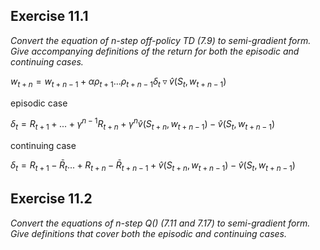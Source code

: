 ## Exercise 11.1
*Convert the equation of n-step off-policy TD (7.9) to semi-gradient form.
Give accompanying definitions of the return for both the episodic and continuing cases.*

$w_{t+n} = w_{t+n-1} + \alpha \rho_{t+1} ... \rho_{t+n-1} \delta_t \triangledown \hat{v}(S_t,w_{t+n-1})$

episodic case

$\delta_t = R_{t+1} + ... + \gamma^{n-1}R_{t+n} + \gamma^n \hat{v}(S_{t+n},w_{t+n-1}) - \hat{v}(S_t, w_{t+n-1})$

continuing case

$\delta_t = R_{t+1} - \bar{R}_t ... + R_{t+n} - \bar{R}_{t+n-1} + \hat{v}(S_{t+n},w_{t+n-1}) - \hat{v}(S_t, w_{t+n-1})$


## Exercise 11.2
*Convert the equations of n-step Q() (7.11 and 7.17) to semi-gradient
form. Give definitions that cover both the episodic and continuing cases.*


